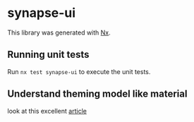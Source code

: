 # synapse-ui

This library was generated with [Nx](https://nx.dev).

## Running unit tests

Run `nx test synapse-ui` to execute the unit tests.


## Understand theming model like material 

look at this excellent [article](https://angular-material.dev/articles/angular-material-theming-system-complete-guide)